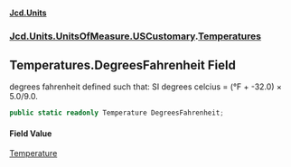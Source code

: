 #### [Jcd.Units](index.md 'index')
### [Jcd.Units.UnitsOfMeasure.USCustomary](Jcd.Units.UnitsOfMeasure.USCustomary.md 'Jcd.Units.UnitsOfMeasure.USCustomary').[Temperatures](Temperatures.md 'Jcd.Units.UnitsOfMeasure.USCustomary.Temperatures')

## Temperatures.DegreesFahrenheit Field

degrees fahrenheit defined such that: SI degrees celcius = (°F + -32.0) × 5.0/9.0.

```csharp
public static readonly Temperature DegreesFahrenheit;
```

#### Field Value
[Temperature](Temperature.md 'Jcd.Units.UnitTypes.Temperature')